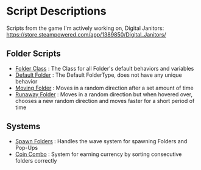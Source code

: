 # **Script Descriptions**
Scripts from the game I'm actively working on, Digital Janitors: https://store.steampowered.com/app/1389850/Digital_Janitors/

## **Folder Scripts**
- [Folder Class](https://github.com/ShaneMakesGames/Code-Samples/blob/main/Digital-Janitors/FolderClass.cs) : The Class for all Folder's default behaviors and variables
- [Default Folder](https://github.com/ShaneMakesGames/Code-Samples/blob/main/Digital-Janitors/DefaultFolder.cs) : The Default FolderType, does not have any unique behavior 
- [Moving Folder](https://github.com/ShaneMakesGames/Code-Samples/blob/main/Digital-Janitors/MovingFolder.cs) : Moves in a random direction after a set amount of time
- [Runaway Folder](https://github.com/ShaneMakesGames/Code-Samples/blob/main/Digital-Janitors/RunawayFolder.cs) : Moves in a random direction but when hovered over, chooses a new random direction and moves faster for a short period of time

## **Systems**
- [Spawn Folders](https://github.com/ShaneMakesGames/Code-Samples/blob/main/Digital-Janitors/SpawnFolders.cs) : Handles the wave system for spawning Folders and Pop-Ups
- [Coin Combo](https://github.com/ShaneMakesGames/Code-Samples/blob/main/Digital-Janitors/CoinCombo.cs) : System for earning currency by sorting consecutive folders correctly
